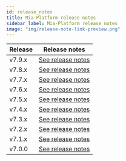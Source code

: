 ```yaml
---
id: release_notes
title: Mia-Platform release notes
sidebar_label: Mia-Platform release notes
image: "img/release-note-link-preview.png"
---
```

| Release | Release notes                                       |
| ------- | --------------------------------------------------- |
| v7.9.x    | [See release notes](RN_v7-9/v7.9.2) |
| v7.8.x    | [See release notes](RN_v7-8/v7.8.2) |
| v7.7.x    | [See release notes](v7.7.x) |
| v7.6.x    | [See release notes](v7.6.x) |
| v7.5.x    | [See release notes](v7.5.x) |
| v7.4.x    | [See release notes](v7.4.x) |
| v7.3.x    | [See release notes](v7.3.x) |
| v7.2.x    | [See release notes](v7.2.x) |
| v7.1.x    | [See release notes](v7.1.x) |
| v7.0.0    | [See release notes](v7.0.x) |
